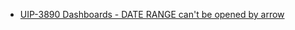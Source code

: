 - [UIP-3890 Dashboards - DATE RANGE can't be opened by arrow ](https://jira.pingidentity.com/browse/UIP-3890)